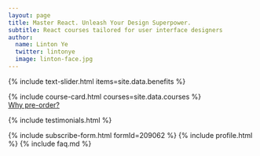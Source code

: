 ```yaml
---
layout: page
title: Master React. Unleash Your Design Superpower.
subtitle: React courses tailored for user interface designers
author:
  name: Linton Ye
  twitter: lintonye
  image: linton-face.jpg
---
```


{% include text-slider.html items=site.data.benefits %}

<!-- Course Cards -->

<div class="course-container">
  {% include course-card.html courses=site.data.courses %}
</div>

<div class="why-preorder">
  <a href="#why-preorder">Why pre-order?</a>
</div>

{% include testimonials.html %}
<!-- General form -->
{% include subscribe-form.html formId=209062 %}
{% include profile.html %}
{% include faq.md %}
